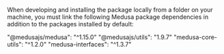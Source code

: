 When developing and installing the package locally from a folder on your machine, you must link the following Medusa package dependencies in addition to the packages installed by default:

"@medusajs/medusa": "^1.15.0"
"@medusajs/utils": "1.9.7"
"medusa-core-utils": "^1.2.0"
"medusa-interfaces": "^1.3.7"